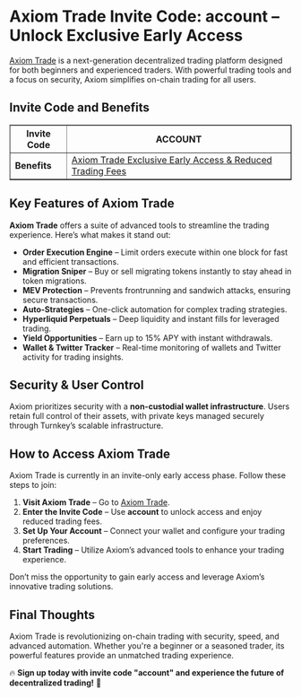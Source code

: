 <h1>Axiom Trade Invite Code: account – Unlock Exclusive Early Access</h1>
<p><a href="https://axiom.trade/@account" target="_blank">Axiom Trade</a> is a next-generation decentralized trading platform designed for both beginners and experienced traders. With powerful trading tools and a focus on security, Axiom simplifies on-chain trading for all users.</p>

<h2>Invite Code and Benefits</h2>
<table border="1" cellpadding="10" cellspacing="0">
    <tr>
        <th>Invite Code</th>
        <th>ACCOUNT</th>
    </tr>
    <tr>
        <td><strong>Benefits</strong></td>
        <td><a href="https://axiom.trade/@account" target="_blank">Axiom Trade Exclusive Early Access & Reduced Trading Fees</a></td>
    </tr>
</table>

<h2>Key Features of Axiom Trade</h2>
<p><strong>Axiom Trade</strong> offers a suite of advanced tools to streamline the trading experience. Here’s what makes it stand out:</p>
<ul>
    <li><strong>Order Execution Engine</strong> – Limit orders execute within one block for fast and efficient transactions.</li>
    <li><strong>Migration Sniper</strong> – Buy or sell migrating tokens instantly to stay ahead in token migrations.</li>
    <li><strong>MEV Protection</strong> – Prevents frontrunning and sandwich attacks, ensuring secure transactions.</li>
    <li><strong>Auto-Strategies</strong> – One-click automation for complex trading strategies.</li>
    <li><strong>Hyperliquid Perpetuals</strong> – Deep liquidity and instant fills for leveraged trading.</li>
    <li><strong>Yield Opportunities</strong> – Earn up to 15% APY with instant withdrawals.</li>
    <li><strong>Wallet & Twitter Tracker</strong> – Real-time monitoring of wallets and Twitter activity for trading insights.</li>
</ul>

<h2>Security & User Control</h2>
<p>Axiom prioritizes security with a <strong>non-custodial wallet infrastructure</strong>. Users retain full control of their assets, with private keys managed securely through Turnkey’s scalable infrastructure.</p>

<h2>How to Access Axiom Trade</h2>
<p>Axiom Trade is currently in an invite-only early access phase. Follow these steps to join:</p>
<ol>
    <li><strong>Visit Axiom Trade</strong> – Go to <a href="https://axiom.trade/@account" target="_blank">Axiom Trade</a>.</li>
    <li><strong>Enter the Invite Code</strong> – Use <strong>account</strong> to unlock access and enjoy reduced trading fees.</li>
    <li><strong>Set Up Your Account</strong> – Connect your wallet and configure your trading preferences.</li>
    <li><strong>Start Trading</strong> – Utilize Axiom’s advanced tools to enhance your trading experience.</li>
</ol>
<p>Don’t miss the opportunity to gain early access and leverage Axiom’s innovative trading solutions.</p>

<h2>Final Thoughts</h2>
<p>Axiom Trade is revolutionizing on-chain trading with security, speed, and advanced automation. Whether you're a beginner or a seasoned trader, its powerful features provide an unmatched trading experience.</p>
<p>🔥 <strong>Sign up today with invite code "account" and experience the future of decentralized trading!</strong> 🚀</p>
